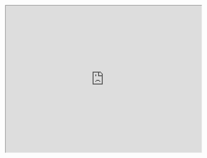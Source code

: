 <iframe src="https://www.google.com/maps/d/embed?mid=1hY79pGTH_mCpgMmpR-mF8BuTNqwkAGCt" width="640" height="480"></iframe>
